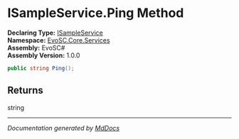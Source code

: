 ﻿<!--  
  <auto-generated>   
    The contents of this file were generated by a tool.  
    Changes to this file may be list if the file is regenerated  
  </auto-generated>   
-->

# ISampleService.Ping Method

**Declaring Type:** [ISampleService](../index.md)  
**Namespace:** [EvoSC.Core.Services](../../index.md)  
**Assembly:** EvoSC\#  
**Assembly Version:** 1.0.0

```csharp
public string Ping();
```

## Returns

string

___

*Documentation generated by [MdDocs](https://github.com/ap0llo/mddocs)*
